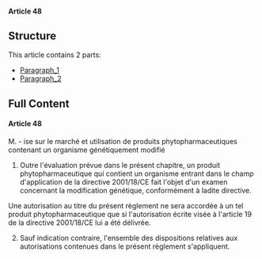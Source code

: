 #### Article 48

## Structure

This article contains 2 parts:

- [Paragraph_1](./Paragraph_1.md)
- [Paragraph_2](./Paragraph_2.md)

## Full Content

#### Article 48
M. - ise sur le marché et utilisation de produits phytopharmaceutiques contenant un organisme génétiquement modifié

1. Outre l'évaluation prévue dans le présent chapitre, un produit phytopharmaceutique qui contient un organisme entrant dans le champ d'application de la directive 2001/18/CE fait l'objet d'un examen concernant la modification génétique, conformément à ladite directive.

Une autorisation au titre du présent règlement ne sera accordée à un tel produit phytopharmaceutique que si l'autorisation écrite visée à l'article 19 de la directive 2001/18/CE lui a été délivrée.

2. Sauf indication contraire, l'ensemble des dispositions relatives aux autorisations contenues dans le présent règlement s'appliquent.
